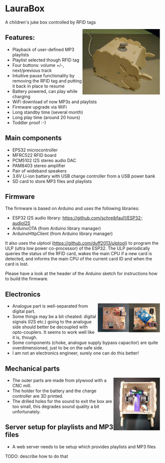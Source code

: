 # LauraBox
A children's juke box controlled by RFID tags

<img src="https://raw.githubusercontent.com/mhier/LauraBox/master/images/complete_box.jpg" width="50%" alt="The ready box" align="right"/>

## Features:
* Playback of user-defined MP3 playlists
* Playlist selected though RFID tag
* Four buttons: volume +/-, next/previous track
* Intuitive pause functionality by removing the RFID tag and putting it back in place to resume
* Battery powered, can play while charging
* WiFi download of now MP3s and playlists
* Firmware upgrade via WiFi
* Long standby time (several month)
* Long play time (around 20 hours)
* Toddler proof :-)

## Main components
* EPS32 microcontroller
* MFRC522 RFID board
* PCM5102 I2S stereo audio DAC
* PAM8403 stereo amplifier
* Pair of wideband speakers
* 3.6V Li-ion battery with USB charge controller from a USB power bank
* SD card to store MP3 files and playlists

## Firmware

The firmware is based on Arduino and uses the following libraries:
* ESP32 I2S audio library: https://github.com/schreibfaul1/ESP32-audioI2S
* ArduinoOTA (from Arduino library manager)
* ArduinoHttpClient (from Arduino library manager)

It also uses the ulptool (https://github.com/duff2013/ulptool) to program the ULP (ultra low power co-processor) of the ESP32. The ULP periodically queries the status of the RFID card, wakes the main CPU if a new card is detected, and informs the main CPU of the current card ID and when the card is lost.

Please have a look at the header of the Arduino sketch for instructions how to build the firmware.

## Electronics

<img src="https://raw.githubusercontent.com/mhier/LauraBox/master/images/mainboard_top.jpg" width="20%" alt="The ready box" align="right"/>
<img src="https://raw.githubusercontent.com/mhier/LauraBox/master/images/mainboard_bottom.jpg" width="20%" alt="The ready box" align="right"/>

* Analogue part is well-separated from digital part.
* Some things may be a bit cheated: digital signals (I2S etc.) going to the analogue side should better be decoupled with opto-couplers. It seems to work well like it is, though.
* Some components (choke, analogue supply bypass capacitor) are quite overdimensioned, just to be on the safe side.
* I am not an electronics engineer, surely one can do this better!

## Mechanical parts

<img src="https://raw.githubusercontent.com/mhier/LauraBox/master/images/inside.jpg" width="30%" alt="The ready box" align="right"/>

* The outer parts are made from plywood with a CNC mill.
* The holder for the battery and the charge controller are 3D printed.
* The drilled holes for the sound to exit the box are too small, this degrades sound quality a bit unfortunately.

## Server setup for playlists and MP3 files

* A web server needs to be setup which provides playlists and MP3 files

TODO: describe how to do that
